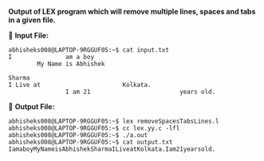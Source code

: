 **Output of LEX program which will remove multiple lines, spaces and tabs in a given file.**

🔴 **Input File:** </br>
```command
abhisheks008@LAPTOP-9RGGUF05:~$ cat input.txt
I               am a boy
        My Name is Abhishek

Sharma
I Live at                       Kolkata.
                I am 21                         years old.
```

🔴 **Output File:** </br>
```command
abhisheks008@LAPTOP-9RGGUF05:~$ lex removeSpacesTabsLines.l
abhisheks008@LAPTOP-9RGGUF05:~$ cc lex.yy.c -lfl
abhisheks008@LAPTOP-9RGGUF05:~$ ./a.out
abhisheks008@LAPTOP-9RGGUF05:~$ cat output.txt
IamaboyMyNameisAbhishekSharmaILiveatKolkata.Iam21yearsold.
```
